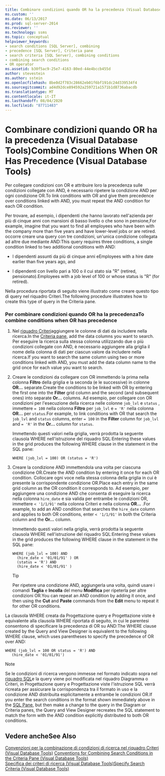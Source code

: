 ```yaml
---
title: Combinare condizioni quando OR ha la precedenza (Visual Database Tools) | Microsoft Docs
ms.custom: ''
ms.date: 06/13/2017
ms.prod: sql-server-2014
ms.reviewer: ''
ms.technology: ssms
ms.topic: conceptual
helpviewer_keywords:
- search conditions [SQL Server], combining
- precedence [SQL Server], Criteria pane
- search criteria [SQL Server], combining conditions
- combining search conditions
- OR operator
ms.assetid: b30f5ac9-25e7-4163-80ed-44e4bccb455d
author: stevestein
ms.author: sstein
ms.openlocfilehash: 8be0d2f783c28662eb01f6bf191dc24d339534f4
ms.sourcegitcommit: ad4d92dce894592a259721a1571b1d8736abacdb
ms.translationtype: MT
ms.contentlocale: it-IT
ms.lasthandoff: 08/04/2020
ms.locfileid: "87711483"
---
```

# <a name="combine-conditions-when-or-has-precedence-visual-database-tools"></a><span data-ttu-id="f24e9-102">Combinare condizioni quando OR ha la precedenza (Visual Database Tools)</span><span class="sxs-lookup"><span data-stu-id="f24e9-102">Combine Conditions When OR Has Precedence (Visual Database Tools)</span></span>
  <span data-ttu-id="f24e9-103">Per collegare condizioni con OR e attribuire loro la precedenza sulle condizioni collegate con AND, è necessario ripetere la condizione AND per ogni condizione OR.</span><span class="sxs-lookup"><span data-stu-id="f24e9-103">To link conditions with OR and give them precedence over conditions linked with AND, you must repeat the AND condition for each OR condition.</span></span>  
  
 <span data-ttu-id="f24e9-104">Per trovare, ad esempio, i dipendenti che hanno lavorato nell'azienda per più di cinque anni con mansioni di basso livello o che sono in pensione,</span><span class="sxs-lookup"><span data-stu-id="f24e9-104">For example, imagine that you want to find all employees who have been with the company more than five years and have lower-level jobs or are retired.</span></span> <span data-ttu-id="f24e9-105">occorre creare una query con tre condizioni, un'unica condizione collegata ad altre due mediante AND:</span><span class="sxs-lookup"><span data-stu-id="f24e9-105">This query requires three conditions, a single condition linked to two additional conditions with AND:</span></span>  
  
-   <span data-ttu-id="f24e9-106">I dipendenti assunti da più di cinque anni e</span><span class="sxs-lookup"><span data-stu-id="f24e9-106">Employees with a hire date earlier than five years ago, and</span></span>  
  
-   <span data-ttu-id="f24e9-107">I dipendenti con livello pari a 100 o il cui stato sia "R" (retired, pensionato).</span><span class="sxs-lookup"><span data-stu-id="f24e9-107">Employees with a job level of 100 or whose status is "R" (for retired).</span></span>  
  
 <span data-ttu-id="f24e9-108">Nella procedura riportata di seguito viene illustrato come creare questo tipo di query nel riquadro Criteri.</span><span class="sxs-lookup"><span data-stu-id="f24e9-108">The following procedure illustrates how to create this type of query in the Criteria pane.</span></span>  
  
### <a name="to-combine-conditions-when-or-has-precedence"></a><span data-ttu-id="f24e9-109">Per combinare condizioni quando OR ha la precedenza</span><span class="sxs-lookup"><span data-stu-id="f24e9-109">To combine conditions when OR has precedence</span></span>  
  
1.  <span data-ttu-id="f24e9-110">Nel [riquadro Criteri](visual-database-tools.md)aggiungere le colonne di dati da includere nella ricerca.</span><span class="sxs-lookup"><span data-stu-id="f24e9-110">In the [Criteria pane](visual-database-tools.md), add the data columns you want to search.</span></span> <span data-ttu-id="f24e9-111">Per eseguire la ricerca sulla stessa colonna utilizzando due o più condizioni collegate con AND, è necessario aggiungere alla griglia il nome della colonna di dati per ciascun valore da includere nella ricerca.</span><span class="sxs-lookup"><span data-stu-id="f24e9-111">If you want to search the same column using two or more conditions linked with AND, you must add the data column name to the grid once for each value you want to search.</span></span>  
  
2.  <span data-ttu-id="f24e9-112">Creare le condizioni da collegare con OR immettendo la prima nella colonna **Filtro** della griglia e la seconda (e le successive) in colonne **OR…** separate.</span><span class="sxs-lookup"><span data-stu-id="f24e9-112">Create the conditions to be linked with OR by entering the first one into the **Filter** grid column and the second (and subsequent ones) into separate **Or...** columns.</span></span> <span data-ttu-id="f24e9-113">Ad esempio, per collegare con OR condizioni per l'esecuzione della ricerca nelle colonne `job_lvl` e `status` , immettere `= 100` nella colonna **Filtro** per `job_lvl` e `= 'R'` nella colonna **OR...** per `status`.</span><span class="sxs-lookup"><span data-stu-id="f24e9-113">For example, to link conditions with OR that search the `job_lvl` and `status` columns, enter `= 100` in the **Filter** column for `job_lvl` and `= 'R'` in the **Or...** column for `status`.</span></span>  
  
     <span data-ttu-id="f24e9-114">Immettendo questi valori nella griglia, verrà prodotta la seguente clausola WHERE nell'istruzione del riquadro SQL:</span><span class="sxs-lookup"><span data-stu-id="f24e9-114">Entering these values in the grid produces the following WHERE clause in the statement in the SQL pane:</span></span>  
  
    ```  
    WHERE (job_lvl = 100) OR (status = 'R')  
    ```  
  
3.  <span data-ttu-id="f24e9-115">Creare la condizione AND immettendola una volta per ciascuna condizione OR.</span><span class="sxs-lookup"><span data-stu-id="f24e9-115">Create the AND condition by entering it once for each OR condition.</span></span> <span data-ttu-id="f24e9-116">Collocare ogni voce nella stessa colonna della griglia in cui è presente la corrispondente condizione OR.</span><span class="sxs-lookup"><span data-stu-id="f24e9-116">Place each entry in the same grid column as the OR condition it corresponds to.</span></span> <span data-ttu-id="f24e9-117">Ad esempio, per aggiungere una condizione AND che consenta di eseguire la ricerca nella colonna `hire_date` e sia valida per entrambe le condizioni OR, immettere `< '1/1/91'` nella colonna Criteri e nella colonna **OR...** .</span><span class="sxs-lookup"><span data-stu-id="f24e9-117">For example, to add an AND condition that searches the `hire_date` column and applies to both OR conditions, enter `< '1/1/91'` in both the Criteria column and the **Or...** column.</span></span>  
  
     <span data-ttu-id="f24e9-118">Immettendo questi valori nella griglia, verrà prodotta la seguente clausola WHERE nell'istruzione del riquadro SQL:</span><span class="sxs-lookup"><span data-stu-id="f24e9-118">Entering these values in the grid produces the following WHERE clause in the statement in the SQL pane:</span></span>  
  
    ```  
    WHERE (job_lvl = 100) AND   
      (hire_date < '01/01/91' ) OR  
      (status = 'R') AND   
      (hire_date < '01/01/91' )  
    ```  
  
    > [!TIP]  
    >  <span data-ttu-id="f24e9-119">Per ripetere una condizione AND, aggiungerla una volta, quindi usare i comandi **Taglia** e **Incolla** del menu **Modifica** per ripeterla per altre condizioni OR.</span><span class="sxs-lookup"><span data-stu-id="f24e9-119">You can repeat an AND condition by adding it once, and then using the **Cut** and **Paste** commands from the **Edit** menu to repeat it for other OR conditions.</span></span>  
  
 <span data-ttu-id="f24e9-120">La clausola WHERE creata da Progettazione query e Progettazione viste è equivalente alla clausola WHERE riportata di seguito, in cui le parentesi consentono di specificare la precedenza di OR su AND:</span><span class="sxs-lookup"><span data-stu-id="f24e9-120">The WHERE clause created by the Query and View Designer is equivalent to the following WHERE clause, which uses parentheses to specify the precedence of OR over AND:</span></span>  
  
```  
WHERE (job_lvl = 100 OR status = 'R') AND  
   (hire_date < '01/01/91')  
```  
  
> [!NOTE]  
>  <span data-ttu-id="f24e9-121">Se le condizioni di ricerca vengono immesse nel formato indicato sopra nel [riquadro SQL](sql-pane-visual-database-tools.md)e la query viene poi modificata nel riquadro Diagramma o Criteri, in Progettazione query e Progettazione viste l'istruzione SQL verrà ricreata per assicurare la corrispondenza tra il formato in uso e la condizione AND distribuita esplicitamente a entrambe le condizioni OR.</span><span class="sxs-lookup"><span data-stu-id="f24e9-121">If you enter the search conditions in the format shown immediately above in the [SQL Pane](sql-pane-visual-database-tools.md), but then make a change to the query in the Diagram or Criteria panes, the Query and View Designer recreates the SQL statement to match the form with the AND condition explicitly distributed to both OR conditions.</span></span>  
  
## <a name="see-also"></a><span data-ttu-id="f24e9-122">Vedere anche</span><span class="sxs-lookup"><span data-stu-id="f24e9-122">See Also</span></span>  
 <span data-ttu-id="f24e9-123">[Convenzioni per la combinazione di condizioni di ricerca nel riquadro Criteri &#40;Visual Database Tools&#41;](conventions-combine-search-conditions-in-criteria-pane-visual-db-tools.md) </span><span class="sxs-lookup"><span data-stu-id="f24e9-123">[Conventions for Combining Search Conditions in the Criteria Pane &#40;Visual Database Tools&#41;](conventions-combine-search-conditions-in-criteria-pane-visual-db-tools.md) </span></span>  
 [<span data-ttu-id="f24e9-124">Specifica dei criteri di ricerca &#40;Visual Database Tools&#41;</span><span class="sxs-lookup"><span data-stu-id="f24e9-124">Specify Search Criteria &#40;Visual Database Tools&#41;</span></span>](specify-search-criteria-visual-database-tools.md)  
  
  
